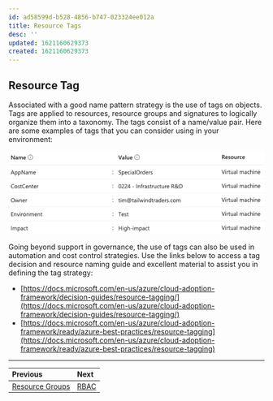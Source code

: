 ```yaml
---
id: ad58599d-b528-4856-b747-023324ee012a
title: Resource Tags
desc: ''
updated: 1621160629373
created: 1621160629373
---
```

## Resource Tag

Associated with a good name pattern strategy is the use of tags on objects. Tags are applied to resources, resource groups and signatures to logically organize them into a taxonomy. The tags consist of a name/value pair. Here are some examples of tags that you can consider using in your environment:

![resource-tag](../images/resource-tag.png)

Going beyond support in governance, the use of tags can also be used in automation and cost control strategies. Use the links below to access a tag decision and resource naming guide and excellent material to assist you in defining the tag strategy:
* [https://docs.microsoft.com/en-us/azure/cloud-adoption-framework/decision-guides/resource-tagging/](https://docs.microsoft.com/en-us/azure/cloud-adoption-framework/decision-guides/resource-tagging/)
* [https://docs.microsoft.com/en-us/azure/cloud-adoption-framework/ready/azure-best-practices/resource-tagging](https://docs.microsoft.com/en-us/azure/cloud-adoption-framework/ready/azure-best-practices/resource-tagging)

---

Previous| Next | 
:----- |:-----
[Resource Groups](/guide/resource-groups.md)| [RBAC](/guide/rbac.md)
